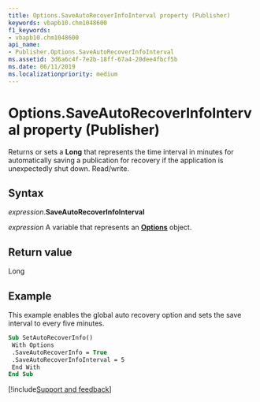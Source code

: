 ```yaml
---
title: Options.SaveAutoRecoverInfoInterval property (Publisher)
keywords: vbapb10.chm1048600
f1_keywords:
- vbapb10.chm1048600
api_name:
- Publisher.Options.SaveAutoRecoverInfoInterval
ms.assetid: 3d6a6c4f-7e2b-18ff-67a4-20dee4fbcf5b
ms.date: 06/11/2019
ms.localizationpriority: medium
---
```



# Options.SaveAutoRecoverInfoInterval property (Publisher)

Returns or sets a **Long** that represents the time interval in minutes for automatically saving a publication for recovery if the application is unexpectedly shut down. Read/write.


## Syntax

_expression_.**SaveAutoRecoverInfoInterval**

_expression_ A variable that represents an **[Options](Publisher.Options.md)** object.


## Return value

Long


## Example

This example enables the global auto recovery option and sets the save interval to every five minutes.

```vb
Sub SetAutoRecoverInfo() 
 With Options 
 .SaveAutoRecoverInfo = True 
 .SaveAutoRecoverInfoInterval = 5 
 End With 
End Sub
```

[!include[Support and feedback](~/includes/feedback-boilerplate.md)]